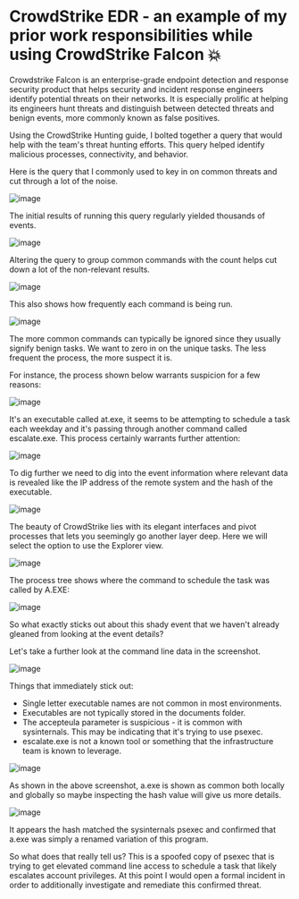 # CrowdStrike EDR - an example of my prior work responsibilities while using CrowdStrike Falcon 💥

Crowdstrike Falcon is an enterprise-grade endpoint detection and response security product that helps security and incident response engineers identify potential threats on their networks. It is especially prolific at helping its engineers hunt threats and distinguish between detected threats and benign events, more commonly known as false positives. 

Using the CrowdStrike Hunting guide, I bolted together a query that would help with the team's threat hunting efforts. This query helped identify malicious processes, connectivity, and behavior.

Here is the query that I commonly used to key in on common threats and cut through a lot of the noise.

![image](https://user-images.githubusercontent.com/105020710/186570254-e26e5652-7a79-405f-9f35-0306cf801121.png)

The initial results of running this query regularly yielded thousands of events.

![image](https://user-images.githubusercontent.com/105020710/186574306-631883a9-9672-42f7-ab27-03b706f33de8.png)


Altering the query to group common commands with the count helps cut down a lot of the non-relevant results.

![image](https://user-images.githubusercontent.com/105020710/186574492-35b5a0aa-c8c3-4364-8c22-9211e5af42b0.png)


This also shows how frequently each command is being run. 

![image](https://user-images.githubusercontent.com/105020710/186574708-c35512ff-95b0-4ed1-a948-cb7fabcf6bfb.png)


The more common commands can typically be ignored since they usually signify benign tasks. We want to zero in on the unique tasks. The less frequent the process, the more suspect it is.

For instance, the process shown below warrants suspicion for a few reasons:

![image](https://user-images.githubusercontent.com/105020710/186571489-909374bf-cae9-4c7c-85ce-501e8405d29a.png)

It's an executable called at.exe, it seems to be attempting to schedule a task each weekday and it's passing through another command called escalate.exe. This process certainly warrants further attention:

![image](https://user-images.githubusercontent.com/105020710/186571674-660a5210-80c8-4ad8-87af-a099c87c79a5.png)

To dig further we need to dig into the event information where relevant data is revealed like the IP address of the remote system and the hash of the executable.

![image](https://user-images.githubusercontent.com/105020710/186575097-0694718b-9448-47b7-a4e0-06346195b6f7.png)


The beauty of CrowdStrike lies with its elegant interfaces and pivot processes that lets you seemingly go another layer deep. Here we will select the option to use the Explorer view.

![image](https://user-images.githubusercontent.com/105020710/186572092-48d27c63-65b4-44fa-a78a-378c8f2f0df4.png)

The process tree shows where the command to schedule the task was called by A.EXE:

![image](https://user-images.githubusercontent.com/105020710/186574898-6c15c724-b3f7-40f4-85de-6aeddcaf1d02.png)


So what exactly sticks out about this shady event that we haven't already gleaned from looking at the event details?

Let's take a further look at the command line data in the screenshot.

![image](https://user-images.githubusercontent.com/105020710/186575315-e74777c6-da06-441e-beb7-36d2c534f2b5.png)


Things that immediately stick out:

* Single letter executable names are not common in most environments.
* Executables are not typically stored in the documents folder.
* The accepteula parameter is suspicious - it is common with sysinternals. This may be indicating that it's trying to use psexec.
* escalate.exe is not a known tool or something that the infrastructure team is known to leverage.

![image](https://user-images.githubusercontent.com/105020710/186573547-2aa7f5ca-78a8-4b8d-8ac8-146e83160761.png)


As shown in the above screenshot, a.exe is shown as common both locally and globally so maybe inspecting the hash value will give us more details.

![image](https://user-images.githubusercontent.com/105020710/186573707-0278ac3d-4309-44d4-9181-0a4804b87fa2.png)

It appears the hash matched the sysinternals psexec and confirmed that a.exe was simply a renamed variation of this program.

So what does that really tell us? This is a spoofed copy of psexec that is trying to get elevated command line access to schedule a task that likely escalates account privileges. At this point I would open a formal incident in order to additionally investigate and remediate this confirmed threat.

